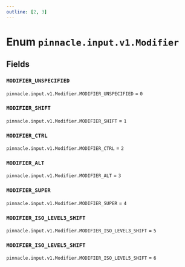 ```yaml
---
outline: [2, 3]
---
```


# Enum `pinnacle.input.v1.Modifier`






## Fields

### `MODIFIER_UNSPECIFIED`

`pinnacle.input.v1.Modifier.MODIFIER_UNSPECIFIED` = `0`



### `MODIFIER_SHIFT`

`pinnacle.input.v1.Modifier.MODIFIER_SHIFT` = `1`



### `MODIFIER_CTRL`

`pinnacle.input.v1.Modifier.MODIFIER_CTRL` = `2`



### `MODIFIER_ALT`

`pinnacle.input.v1.Modifier.MODIFIER_ALT` = `3`



### `MODIFIER_SUPER`

`pinnacle.input.v1.Modifier.MODIFIER_SUPER` = `4`



### `MODIFIER_ISO_LEVEL3_SHIFT`

`pinnacle.input.v1.Modifier.MODIFIER_ISO_LEVEL3_SHIFT` = `5`



### `MODIFIER_ISO_LEVEL5_SHIFT`

`pinnacle.input.v1.Modifier.MODIFIER_ISO_LEVEL5_SHIFT` = `6`



